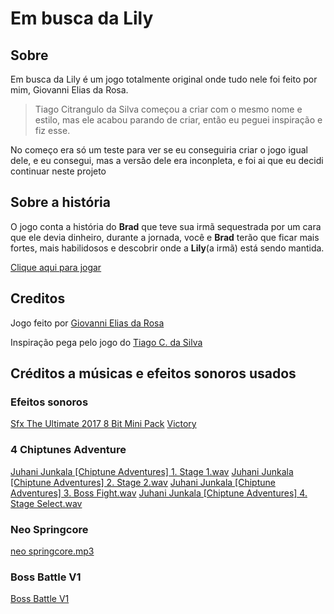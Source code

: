 # Em busca da Lily

## Sobre

Em busca da Lily é um jogo totalmente original onde tudo nele foi feito por mim, Giovanni Elias da Rosa.

> Tiago Citrangulo da Silva começou a criar com o mesmo nome e estilo, mas ele acabou parando de criar, então eu peguei inspiração e fiz esse.

No começo era só um teste para ver se eu conseguiria criar o jogo igual dele, e eu
consegui, mas a versão dele era inconpleta, e foi ai que eu decidi continuar neste projeto

## Sobre a história

O jogo conta a história do **Brad** que teve sua irmã sequestrada por um cara que ele devia dinheiro, durante a jornada, você e **Brad** terão que ficar mais fortes, mais habilidosos e descobrir onde a **Lily**(a irmã) está sendo mantida.

[Clique aqui para jogar](https://giovannieliasdarosa.github.io/Em-busca-da-Lily)

## Creditos

Jogo feito por [Giovanni Elias da Rosa](https://github.com/GiovanniEliasDaRosa)

Inspiração pega pelo jogo do [Tiago C. da Silva](https://github.com/TiagoCitranguloDaSilva)

## Créditos a músicas e efeitos sonoros usados

### Efeitos sonoros

[Sfx The Ultimate 2017 8 Bit Mini Pack](https://opengameart.org/content/sfx-the-ultimate-2017-8-bit-mini-pack)
[Victory](https://opengameart.org/content/victory)

### 4 Chiptunes Adventure

[Juhani Junkala \[Chiptune Adventures\] 1. Stage 1.wav](https://opengameart.org/content/4-chiptunes-adventure)
[Juhani Junkala \[Chiptune Adventures\] 2. Stage 2.wav](https://opengameart.org/content/4-chiptunes-adventure)
[Juhani Junkala \[Chiptune Adventures\] 3. Boss Fight.wav](https://opengameart.org/content/4-chiptunes-adventure)
[Juhani Junkala \[Chiptune Adventures\] 4. Stage Select.wav](https://opengameart.org/content/4-chiptunes-adventure)

### Neo Springcore

[neo springcore.mp3](https://opengameart.org/content/neo-springcore)

### Boss Battle V1

[Boss Battle V1](https://opengameart.org/content/boss-battle-1-8-bit-re-upload)
